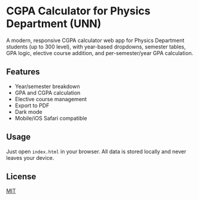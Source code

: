 # CGPA Calculator for Physics Department (UNN)

A modern, responsive CGPA calculator web app for Physics Department students (up to 300 level), with year-based dropdowns, semester tables, GPA logic, elective course addition, and per-semester/year GPA calculation.

## Features
- Year/semester breakdown
- GPA and CGPA calculation
- Elective course management
- Export to PDF
- Dark mode
- Mobile/iOS Safari compatible

## Usage
Just open `index.html` in your browser. All data is stored locally and never leaves your device.

## License
[MIT](LICENSE) 